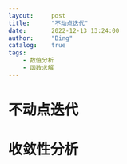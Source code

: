 ```yaml
---
layout:     post
title:      "不动点迭代"
date:       2022-12-13 13:24:00
author:     "Bing"
catalog:    true
tags:
    - 数值分析
    - 函数求解
---
```


# 不动点迭代

# 收敛性分析